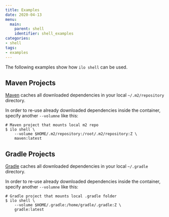 ```yaml
---
title: Examples
date: 2020-04-13
menu:
  main:
    parent: shell
    identifier: shell_examples
categories:
- shell
tags:
- examples
---
```


The following examples show how `ilo shell` can be used.

## Maven Projects

[Maven](https://maven.apache.org/) caches all downloaded dependencies in your local `~/.m2/repository` directory.

In order to re-use already downloaded dependencies inside the container, specify another `--volumne` like this:

```shell script
# Maven project that mounts local m2 repo
$ ilo shell \
    --volume $HOME/.m2/repository:/root/.m2/repository:Z \
    maven:latest
```

## Gradle Projects

[Gradle](https://gradle.org/) caches all downloaded dependencies in your local `~/.gradle` directory.

In order to re-use already downloaded dependencies inside the container, specify another `--volumne` like this:

```shell script
# Gradle project that mounts local .gradle folder
$ ilo shell \
    --volume $HOME/.gradle:/home/gradle/.gradle:Z \
    gradle:latest
```
